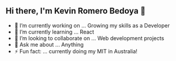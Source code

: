 ## Hi there, I'm Kevin Romero Bedoya 👋

- 🔭 I’m currently working on ... Growing my skills as a Developer
- 🌱 I’m currently learning ... React
- 👯 I’m looking to collaborate on ... Web development projects
- 💬 Ask me about ... Anything
- ⚡ Fun fact: ... currently doing my MIT in Australia!

<!--
### More about me
<ul>
  <li>Linkedin: <a href="/https://www.linkedin.com/in/kevinromerob/">kevinromerob</a></li>
  <li>Instagram: <a href="https://www.instagram.com/kevinromero.b/">kevinromero.b</a></li>
</ul>
-->
<!--
**Kevin-RB/Kevin-RB** is a ✨ _special_ ✨ repository because its `README.md` (this file) appears on your GitHub profile.

Here are some ideas to get you started:
- 🤔 I’m looking for help with ... 
- 😄 Pronouns: ... he/him
- 📫 How to reach me: ... 
-->
